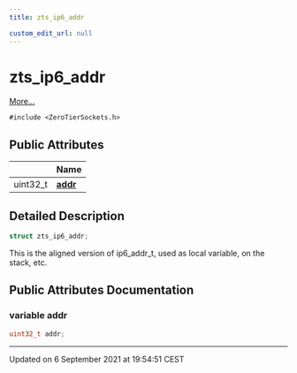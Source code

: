 ```yaml
---
title: zts_ip6_addr

custom_edit_url: null
---
```


# zts_ip6_addr



 [More...](#detailed-description)


`#include <ZeroTierSockets.h>`

## Public Attributes

|                | Name           |
| -------------- | -------------- |
| uint32_t | **[addr](/autogen/libzt/classes/structzts__ip6__addr.md#variable-addr)**  |

## Detailed Description

```cpp
struct zts_ip6_addr;
```


This is the aligned version of ip6_addr_t, used as local variable, on the stack, etc. 

## Public Attributes Documentation

### variable addr

```cpp
uint32_t addr;
```


-------------------------------

Updated on  6 September 2021 at 19:54:51 CEST